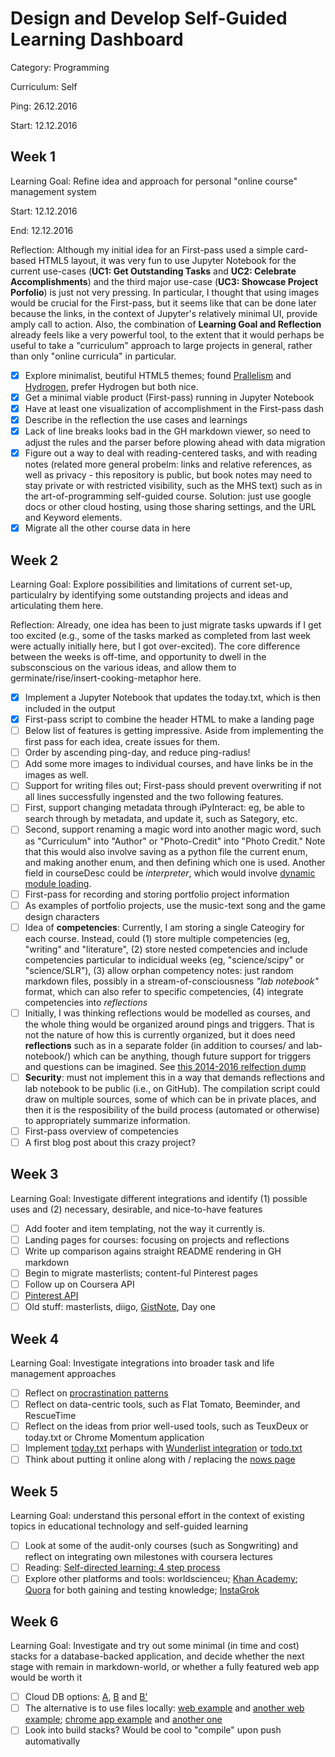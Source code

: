 # Design and Develop Self-Guided Learning Dashboard

Category: Programming

Curriculum: Self

Ping: 26.12.2016

Start: 12.12.2016

## Week 1

Learning Goal: Refine idea and approach for personal "online course" management system

Start: 12.12.2016

End: 12.12.2016

Reflection: Although my initial idea for an First-pass used a simple card-based HTML5 layout, it was very fun to use Jupyter Notebook for the current use-cases (**UC1: Get Outstanding Tasks** and **UC2: Celebrate Accomplishments**) and the third major use-case (**UC3: Showcase Project Porfolio**) is just not very pressing. In particular, I thought that using images would be crucial for the First-pass, but it seems like that can be done later because the links, in the context of Jupyter's relatively minimal UI, provide amply call to action. Also, the combination of **Learning Goal and Reflection** already feels like a very powerful tool, to the extent that it would perhaps be useful to take a "curriculum" approach to large projects in general, rather than only "online curricula" in particular.

- [X] Explore minimalist, beutiful HTML5 themes; found [Prallelism](https://html5up.net/parallelism) and [Hydrogen](https://freehtml5.co/demos/hydrogen/), prefer Hydrogen but both nice.
- [X] Get a minimal viable product (First-pass) running in Jupyter Notebook
- [X] Have at least one visualization of accomplishment in the First-pass dash
- [X] Describe in the reflection the use cases and learnings
- [X] Lack of line breaks looks bad in the GH markdown viewer, so need to adjust the rules and the parser before plowing ahead with data migration
- [X] Figure out a way to deal with reading-centered tasks, and with reading notes (related more general probelm: links and relative references, as well as privacy - this repository is public, but book notes may need to stay private or with restricted visibility, such as the MHS text) such as in the art-of-programming self-guided course. Solution: just use google docs or other cloud hosting, using those sharing settings, and the URL and Keyword elements.
- [X] Migrate all the other course data in here

## Week 2

Learning Goal: Explore possibilities and limitations of current set-up, particulalry by identifying some outstanding projects and ideas and articulating them here.

Reflection: Already, one idea has been to just migrate tasks upwards if I get too excited (e.g., some of the tasks marked as completed from last week were actually initially here, but I got over-excited). The core difference between the weeks is off-time, and opportunity to dwell in the subsconscious on the various ideas, and allow them to germinate/rise/insert-cooking-metaphor here.

- [X] Implement a Jupyter Notebook that updates the today.txt, which is then included in the output
- [X] First-pass script to combine the header HTML to make a landing page
- [ ] Below list of features is getting impressive. Aside from implementing the first pass for each idea, create issues for them.
- [ ] Order by ascending ping-day, and reduce ping-radius!
- [ ] Add some more images to individual courses, and have links be in the images as well.
- [ ] Support for writing files out; First-pass should prevent overwriting if not all lines successfully ingensted and the two following features.
- [ ] First, support changing metadata through iPyInteract: eg, be able to search through by metadata, and update it, such as Sategory, etc. 
- [ ] Second, support renaming a magic word into another magic word, such as "Curriculum" into "Author" or "Photo-Credit" into "Photo Credit." Note that this would also involve saving as a python file the current enum, and making another enum, and then defining which one is used. Another field in courseDesc could be _interpreter_, which would involve [dynamic module loading](http://stackoverflow.com/questions/951124/dynamic-loading-of-python-modules).
- [ ] First-pass for recording and storing portfolio project information
- [ ] As examples of portfolio projects, use the music-text song and the game design characters
- [ ] Idea of **competencies**: Currently, I am storing a single Cateogiry for each course. Instead, could (1) store multiple competencies (eg, "writing" and "literature", (2) store nested competencies and include competencies particular to indicidual weeks (eg, "science/scipy" or "science/SLR"), (3) allow orphan competency notes: just random markdown files, possibly in a stream-of-consciousness _"lab notebook"_ format, which can also refer to specific competencies, (4) integrate competencies into _reflections_
- [ ] Initially, I was thinking reflections would be modelled as courses, and the whole thing would be organized around pings and triggers. That is not the nature of how this is currently organized, but it does need **reflections** such as in a separate folder (in addition to courses/ and lab-notebook/) which can be anything, though future support for triggers and questions can be imagined. See [this 2014-2016 relfection dump](https://docs.google.com/document/d/1KaihtJ1EB-nhehPPOue4ziHqZ4Xctd-Af5fqUqaAFoU/edit)
- [ ] **Security**: must not implement this in a way that demands reflections and lab notebook to be public (i.e., on GitHub). The compilation script could draw on multiple sources, some of which can be in private places, and then it is the resposibility of the build process (automated or otherwise) to appropriately summarize information.
- [ ] First-pass overview of competencies
- [ ] A first blog post about this crazy project?

## Week 3

Learning Goal: Investigate different integrations and identify (1) possible uses and (2) necessary, desirable, and nice-to-have features

- [ ] Add footer and item templating, not the way it currently is.
- [ ] Landing pages for courses: focusing on projects and reflections
- [ ] Write up comparison agains straight README rendering in GH markdown
- [ ] Begin to migrate masterlists; content-ful Pinterest pages
- [ ] Follow up on Coursera API
- [ ] [Pinterest API](https://developers.pinterest.com/apps/4872901797745801441)
- [ ] Old stuff: masterlists, diigo, [GistNote](https://gistnote.com/), Day one

## Week 4

Learning Goal: Investigate integrations into broader task and life management approaches

- [ ] Reflect on [procrastination patterns](http://www.studygs.net/attmot3.htm)
- [ ] Reflect on data-centric tools, such as Flat Tomato, Beeminder, and RescueTime
- [ ] Reflect on the ideas from prior well-used tools, such as TeuxDeux or today.txt or Chrome Momentum application
- [ ] Implement [today.txt](http://johnhenrymuller.com/today) perhaps with [Wunderlist integration](https://developer.wunderlist.com/documentation) or [todo.txt](http://todotxt.com/)
- [ ] Think about putting it online along with / replacing the [nows page](http://katerena.github.io/now/)

## Week 5

Learning Goal: understand this personal effort in the context of existing topics in educational technology and self-guided learning

- [ ] Look at some of the audit-only courses (such as Songwriting) and reflect on integrating own milestones with coursera lectures
- [ ] Reading: [Self-directed learning: 4 step process](https://uwaterloo.ca/centre-for-teaching-excellence/teaching-resources/teaching-tips/tips-students/self-directed-learning/self-directed-learning-four-step-process)
- [ ] Explore other platforms and tools: worldscienceu; [Khan Academy](https://www.khanacademy.org/); [Quora](https://www.quora.com/about) for both gaining and testing knowledge; [InstaGrok](http://www.instagrok.com/)

## Week 6

Learning Goal: Investigate and try out some minimal (in time and cost) stacks for a database-backed application, and decide whether the next stage with remain in markdown-world, or whether a fully featured web app would be worth it

- [ ] Cloud DB options: [A](http://www.htmlgoodies.com/html5/client/activity-so-you-want-to-build-and-deploy-a-web-app-to-the-cloud-at-low-to-no-cost.html#fbid=Bm_bDZAh1yL), [B](http://rdbhost.blogspot.de/2011/05/host-your-database-backed-site-on.html) and [B'](https://www.rdbhost.com/github_hosting.html)
- [ ] The alternative is to use files locally: [web example](https://github.com/bicarbon8/todoTxtWebUi) and [another web example](https://github.com/infews/bulldog); [chrome app example](https://chrome.google.com/webstore/detail/todotxt-for-chrome-simple/mndijfcodpjlhgjcpcbhncjakaboedbl) and [another one](https://chrome.google.com/webstore/detail/todotxt-lean-fast-task-ma/ohjgbfjncbnecbnijmpgjhodnhbhnjgk)
- [ ] Look into build stacks? Would be cool to "compile" upon push automativally
